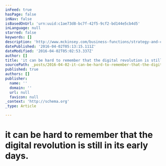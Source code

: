 ```yaml
---
inFeed: true
hasPage: false
inNav: false
isBasedOnUrl: 'urn:uuid:c1ae73d8-bc7f-42f5-9cf2-bd144e5cb4d5'
inLanguage: null
starred: false
keywords: []
description: 'http://www.mckinsey.com/business-functions/strategy-and-corporate-finance/our-insights/raising-your-digital-quotient'
datePublished: '2016-04-02T05:13:15.111Z'
dateModified: '2016-04-02T05:02:53.337Z'
author: []
title: 'it can be hard to remember that the digital revolution is still in its early days. '
sourcePath: _posts/2016-04-02-it-can-be-hard-to-remember-that-the-digital-revolution-is-st.md
published: true
authors: []
publisher:
  name: ''
  domain: ''
  url: null
  favicon: null
_context: 'http://schema.org'
_type: Article

---
```

# it can be hard to remember that the digital revolution is still in its early days.